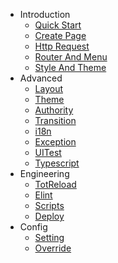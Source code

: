 * Introduction
  * [Quick Start](/en-us/start)
  * [Create Page](/en-us/createPage)
  * [Http Request](/en-us/httpRequest)
  * [Router And Menu](/en-us/router)
  * [Style And Theme](/cssStyle)
* Advanced
  * [Layout](/layout)
  * [Theme](/theme)
  * [Authority](/authority)
  * [Transition](/transition)
  * [i18n](/i18n)
  * [Exception](/exception)
  * [UITest](/uiTest)
  * [Typescript](/typescript)
* Engineering
  * [TotReload](/hotReload)
  * [Elint](/eslint)
  * [Scripts](/scripts)
  * [Deploy](/deploy)
* Config
  * [Setting](/setting)
  * [Override](/override)